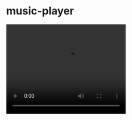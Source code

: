 # music-player

<video  src="https://www.youtube.com/watch?v=Y9Zw6xOGly0"  width="320" height="240" controls></video>
